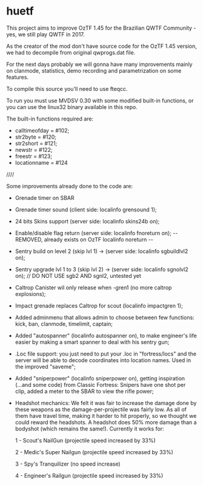 # huetf

This project aims to improve OzTF 1.45 for the Brazilian QWTF Community - yes, we still play QWTF in 2017.

As the creator of the mod don't have source code for the OzTF 1.45 version, we had to decompile from original qwprogs.dat file.

For the next days probably we will gonna have many improvements mainly on clanmode, statistics, demo recording and parametrization on some features.

To compile this source you'll need to use fteqcc.

To run you must use MVDSV 0.30  with some modified built-in functions, or you can use the linux32 binary available in this repo.

The built-in functions required are:
 - calltimeofday = #102;
 - str2byte = #120;
 - str2short = #121;
 - newstr = #122;
 - freestr = #123;
 - locationname = #124


////

Some improvements already done to the code are:

 - Grenade timer on SBAR
 - Grenade timer sound  (client side: localinfo grensound 1);
 - 24 bits Skins support (server side: localinfo skins24b on);
 - Enable/disable flag return (server side: localinfo fnoreturn on); -- REMOVED, already exists on OzTF localinfo noreturn --
 - Sentry build on level 2 (skip lvl 1) -> (server side: localinfo sgbuildlvl2 on);
 - Sentry upgrade lvl 1 to 3 (skip lvl 2) -> (server side: localinfo sgnolvl2 on); // DO NOT USE sgb2 AND sgnl2, untested yet
 - Caltrop Canister wil only release when -gren1 (no more caltrop explosions);
 - Impact grenade replaces Caltrop for scout (localinfo impactgren 1);
 - Added adminmenu that allows admin to choose between few functions: kick, ban, clanmode, timelimit, captain;
 - Added "autospanner" (localinfo autospanner on), to make engineer's life easier by making a smart spanner to deal with his sentry gun;
 - .Loc file support: you just need to put your .loc in "fortress/locs" and the server will be able to decode coordinates into location names. Used in the improved "saveme";
 - Added "sniperpower" (localinfo sniperpower on), getting inspiration (...and some code) from Classic Fortress: Snipers have one shot per clip, added a meter to the SBAR to view the rifle power;
 - Headshot mechanics: We felt it was fair to increase the damage done by these weapons as the damage-per-projectile was fairly low. As all of them have travel time, making it harder to hit properly, so we thought we could reward the headshots. A headshot does 50% more damage than a bodyshot (which remains the same!). Currently it works for:

 	1 - Scout's NailGun (projectile speed increased by 33%)

 	2 - Medic's Super Nailgun (projectile speed increased by 33%)

 	3 - Spy's Tranquilizer (no speed increase)
 	
 	4 - Engineer's Railgun (projectile speed increased by 33%)


